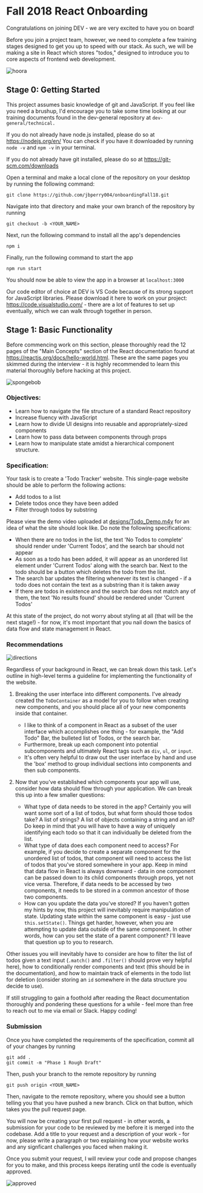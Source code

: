 # Fall 2018 React Onboarding

Congratulations on joining DEV - we are very excited to have you on board!

Before you join a project team, however, we need to complete a few training stages
designed to get you up to speed with our stack. As such, we will be making a
site in React which stores "todos," designed to introduce you to core aspects of
frontend web development.

<img src="https://media.giphy.com/media/yaR8Dux1s0fAI/giphy.gif" alt="hoora"/>

## Stage 0: Getting Started

This project assumes basic knowledge of git and JavaScript. If you feel like you need a brushup, I'd encourage you
to take some time looking at our training documents found in the dev-general repository at `dev-general/technical.`

If you do not already have node.js installed, please do so at https://nodejs.org/en/
You can check if you have it downloaded by running `node -v` and `npm -v` in your terminal.

If you do not already have git installed, please do so at https://git-scm.com/downloads

Open a terminal and make a local clone of the repository on your desktop by running the following command:

```
git clone https://github.com/jbperry004/onboardingFall18.git
```

Navigate into that directory and make your own branch of the repository by running

```
git checkout -b <YOUR_NAME>
```

Next, run the following command to install all the app's dependencies

```
npm i
```

Finally, run the following command to start the app

```
npm run start
```

You should now be able to view the app in a browser at `localhost:3000`

Our code editor of choice at DEV is VS Code because of its strong support for JavaScript libraries. Please download it here to work on your project: https://code.visualstudio.com/ - there are a lot of features to set up eventually, which we can walk through together in person.


## Stage 1: Basic Functionality

Before commencing work on this section, please thoroughly read the 12 pages of the "Main Concepts" section of the React documentation found at https://reactjs.org/docs/hello-world.html. These are the same pages you skimmed during the interview - it is highly recommended to learn this material thoroughly before hacking at this project.

<img src="https://media.giphy.com/media/WoWm8YzFQJg5i/giphy.gif" alt="spongebob" />

### Objectives:

- Learn how to navigate the file structure of a standard React repository
- Increase fluency with JavaScript
- Learn how to divide UI designs into reusable and appropriately-sized components
- Learn how to pass data between components through props
- Learn how to manipulate state amidst a hierarchical component structure.

### Specification:

Your task is to create a 'Todo Tracker' website. This single-page website should be able to perform the following actions:

- Add todos to a list
- Delete todos once they have been added
- Filter through todos by substring

Please view the demo video uploaded at [designs/Todo_Demo.m4v](designs/Todo_Demo.m4v) for an idea of what the site should look like. Do note the following
specifications:

- When there are no todos in the list, the text 'No Todos to complete' should render under 'Current Todos', and the search bar should not appear
- As soon as a todo has been added, it will appear as an unordered list element under 'Current Todos' along with the search bar. Next to the todo should be a button which deletes the todo from the list.
- The search bar updates the filtering whenever its text is changed - if a todo does not contain the text as a substring than it is taken away
- If there are todos in existence and the search bar does not match any of them, the text 'No results found' should be rendered under 'Current Todos'

At this state of the project, do not worry about styling at all (that will be the next stage!) - for now, it's most important
that you nail down the basics of data flow and state management in React.

### Recommendations

<img src="https://media.giphy.com/media/xT1R9Z8f7YIpYjLvcA/giphy.gif" alt="directions" />

Regardless of your background in React, we can break down this task. Let's outline in high-level terms a guideline for implementing the functionality of the website.

1. Breaking the user interface into different components. I've already created the `ToDoContainer` as a model for you to follow when creating new components, and you should place all of your new components inside that container.

   - I like to think of a component in React as a subset of the user interface which accomplishes one thing - for example, the "Add Todo" Bar, the bulleted list of Todos, or the search bar.
   - Furthermore, break up each component into potential subcomponents and ultimately React tags such as `div`, `ul`, or `input`.
   - It's often very helpful to draw out the user interface by hand and use the 'box' method to group individual sections into components and then sub components.

2. Now that you've established which components your app will use, consider how data should flow through your application. We can break this up into a few smaller questions:
   - What type of data needs to be stored in the app? Certainly you will want some sort of a list of todos, but what form should those todos take? A list of strings? A list of objects containing a string and an id? Do keep in mind that you will have to have a way of uniquely identifying each todo so that it can individually be deleted from the list.
   - What type of data does each component need to access? For example, if you decide to create a separate component for the unordered list of todos, that component will need to access the list of todos that you've stored somewhere in your app. Keep in mind that data flow in React is always downward - data in one component can be passed down to its child components through props, yet not vice versa. Therefore, if data needs to be accessed by two components, it needs to be stored in a common ancestor of those two components.
   - How can you update the data you've stored? If you haven't gotten my hints by now, this project will inevitably require manipulation of state. Updating state within the same component is easy - just use `this.setState()`. Things get harder, however, when you are attempting to update data outside of the same component. In other words, how can you set the state of a parent component? I'll leave that question up to you to research.

Other issues you will inevitably have to consider are how to filter the list of todos given a text input (`.match()` and `.filter()` should prove very helpful here), how to conditionally render components and text (this should be in the documentation), and how to maintain track of elements in the todo list for deletion (consider storing an `id` somewhere in the data structure you decide to use).

If still struggling to gain a foothold after reading the React documentation thoroughly and pondering these questions for a while - feel more than free to reach out to me via email or Slack. Happy coding!

### Submission

Once you have completed the requirements of the specification, commit all of your changes by running

```
git add .
git commit -m "Phase 1 Rough Draft"
```

Then, push your branch to the remote repository by running

```
git push origin <YOUR_NAME>
```

Then, navigate to the remote repository, where you should see a button telling you that you have pushed a new branch. Click on that button, which takes you the pull request page.

You will now be creating your first pull request - in other words, a submission for your code to be reviewed by me before it is merged into the codebase. Add a title to your request and a description of your work - for now, please write a paragraph or two explaining how your website works and any signficant challenges you faced when making it.

Once you submit your request, I will review your code and propose changes for you to make, and this process keeps iterating until the code is eventually approved.

<img src="https://media.giphy.com/media/3ov9kbFQpQc1oAZEs0/giphy.gif" alt="approved" />
